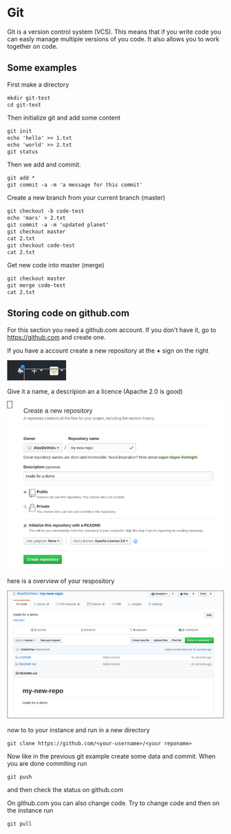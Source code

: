 # Git

Git is a version control system (VCS). This means that if you write code you can easly manage multiple
versions of you code. It also allows you to work together on code. 

## Some examples

First make a directory 
```
mkdir git-test
cd git-test
```
Then initialize git and add some content
```
git init
echo 'hello' >> 1.txt
echo 'world' >> 2.txt
git status
```
Then we add and commit.
```
git add *
git commit -a -m 'a message for this commit'
```
Create a new branch from your current branch (master)
```
git checkout -b code-test
echo 'mars' > 2.txt
git commit -a -m 'updated planet'
git checkout master
cat 2.txt
git checkout code-test
cat 2.txt
```
Get new code into master (merge)
```
git checkout master
git merge code-test
cat 2.txt
```

## Storing code on github.com

For this section you need a github.com account. If you don't have it, go to https://github.com and create one.

If you have a account create a new repository at the **+** sign on the right

![github-1](images/2018-07-02-181053_137x47_scrot.png)

Give it a name, a descripion an a licence (Apache 2.0 is good)

![github-2](images/2018-07-02-181305_800x625_scrot.png)

here is a overview of your respository

![github-3](images/2018-07-02-181401_1058x627_scrot.png)

now to to your instance and run in a new directory

```
git clone https://github.com/<your-username>/<your reponame>
```

Now like in the previous git example create some data and commit. When you are done commiting
run

```
git push
```
and then check the status on github.com

On github.com you can also change code. Try to change code and then on the instance run

```
git pull
```





